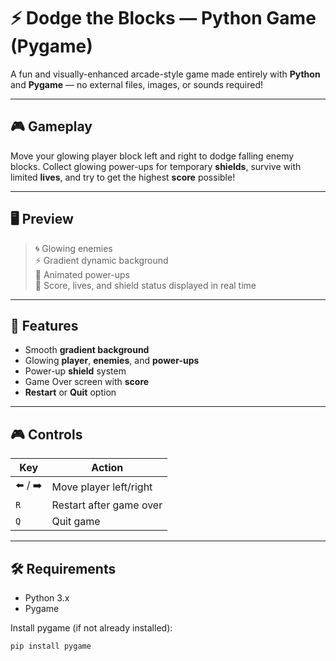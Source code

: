 # ⚡ Dodge the Blocks — Python Game (Pygame)

A fun and visually-enhanced arcade-style game made entirely with **Python** and **Pygame** — no external files, images, or sounds required!

---

## 🎮 Gameplay

Move your glowing player block left and right to dodge falling enemy blocks. Collect glowing power-ups for temporary **shields**, survive with limited **lives**, and try to get the highest **score** possible!

---

## 🖥️ Preview

> 🌀 Glowing enemies  
> ⚡ Gradient dynamic background  
> 🌟 Animated power-ups  
> 🎯 Score, lives, and shield status displayed in real time  

---

## 🔧 Features

- Smooth **gradient background**
- Glowing **player**, **enemies**, and **power-ups**
- Power-up **shield** system
- Game Over screen with **score**
- **Restart** or **Quit** option

---

## 🎮 Controls

| Key         | Action             |
|-------------|--------------------|
| ⬅️ / ➡️     | Move player left/right |
| `R`         | Restart after game over |
| `Q`         | Quit game              |

---

## 🛠 Requirements

- Python 3.x
- Pygame

Install pygame (if not already installed):

```bash
pip install pygame
